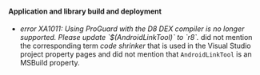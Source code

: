 #### Application and library build and deployment

- _error XA1011: Using ProGuard with the D8 DEX compiler is no longer supported.
  Please update \`$(AndroidLinkTool)\` to \`r8\`._ did not mention the
  corresponding term _code shrinker_ that is used in the Visual Studio project
  property pages and did not mention that `AndroidLinkTool` is an MSBuild
  property.
